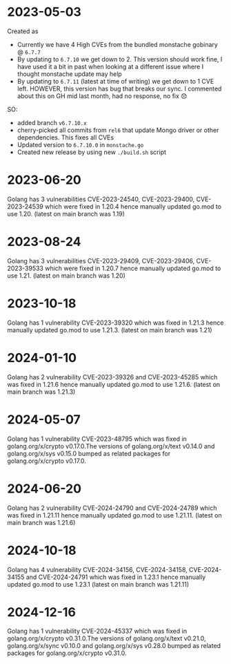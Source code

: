 # 2023-05-03

Created as

- Currently we have 4 High CVEs from the bundled monstache gobinary @ `6.7.7`
- By updating to `6.7.10` we get down to 2. This version should work fine, I have used it a bit in past when looking at a different issue where I thought monstache update may help
- By updating to `6.7.11` (latest at time of writing) we get down to 1 CVE left. HOWEVER, this version has bug that breaks our sync. I commented about this on GH mid last month, had no response, no fix :disappointed:

SO:

- added branch `v6.7.10.x`
- cherry-picked all commits from `rel6` that update Mongo driver or other dependencies. This fixes all CVEs
- Updated version to `6.7.10.0` in `monstache.go`
- Created new release by using new `./build.sh` script

# 2023-06-20

Golang has 3 vulnerabilities CVE-2023-24540, CVE-2023-29400, CVE-2023-24539 which were fixed in 1.20.4 hence manually updated go.mod to use 1.20. (latest on main branch was 1.19)

# 2023-08-24

Golang has 3 vulnerabilities CVE-2023-29409, CVE-2023-29406, CVE-2023-39533 which were fixed in 1.20.7 hence manually updated go.mod to use 1.21. (latest on main branch was 1.20)

# 2023-10-18

Golang has 1 vulnerability CVE-2023-39320 which was fixed in 1.21.3 hence manually updated go.mod to use 1.21.3. (latest on main branch was 1.21)

# 2024-01-10

Golang has 2 vulnerability CVE-2023-39326 and CVE-2023-45285 which was fixed in 1.21.6 hence manually updated go.mod to use 1.21.6. (latest on main branch was 1.21.3)

# 2024-05-07

Golang has 1 vulnerability CVE-2023-48795 which was fixed in golang.org/x/crypto v0.17.0.The versions of golang.org/x/text v0.14.0 and golang.org/x/sys v0.15.0 bumped as related packages for golang.org/x/crypto v0.17.0.

# 2024-06-20

Golang has 2 vulnerability CVE-2024-24790 and CVE-2024-24789 which was fixed in 1.21.11 hence manually updated go.mod to use 1.21.11. (latest on main branch was 1.21.6)

# 2024-10-18

Golang has 4 vulnerability CVE-2024-34156, CVE-2024-34158, CVE-2024-34155 and CVE-2024-24791 which was fixed in 1.23.1 hence manually updated go.mod to use 1.23.1 (latest on main branch was 1.21.11)

# 2024-12-16

Golang has 1 vulnerability CVE-2024-45337 which was fixed in golang.org/x/crypto v0.31.0.The versions of golang.org/x/text v0.21.0, golang.org/x/sync v0.10.0 and golang.org/x/sys v0.28.0 bumped as related packages for golang.org/x/crypto v0.31.0.